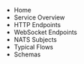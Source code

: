 * Home
* Service Overview
* HTTP Endpoints
* WebSocket Endpoints
* NATS Subjects
* Typical Flows
* Schemas
